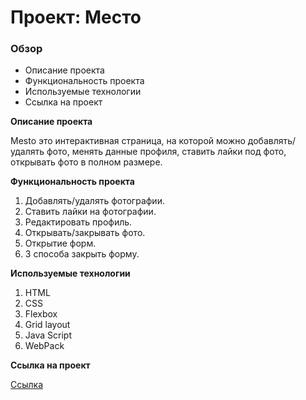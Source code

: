 # Проект: Место

### Обзор

* Описание проекта
* Функциональность проекта
* Используемые технологии
* Ссылка на проект

**Описание проекта**

Mesto это интерактивная страница, на которой можно добавлять/удалять фото, менять данные профиля, ставить лайки под фото, открывать фото в полном размере.

**Функциональность проекта**

1. Добавлять/удалять фотографии.
2. Ставить лайки на фотографии.
3. Редактировать профиль.
4. Открывать/закрывать фото.
5. Открытие форм.
6. 3 способа закрыть форму.

**Используемые технологии**

1. HTML
2. CSS
3. Flexbox
4. Grid layout
5. Java Script
6. WebPack

**Ссылка на проект**

 [Ссылка ](https://tutrinalexey.github.io/mesto-project-bootcamp/)
